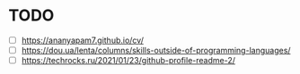 # TODO

- [ ] https://ananyapam7.github.io/cv/
- [ ] https://dou.ua/lenta/columns/skills-outside-of-programming-languages/
- [ ] https://techrocks.ru/2021/01/23/github-profile-readme-2/
